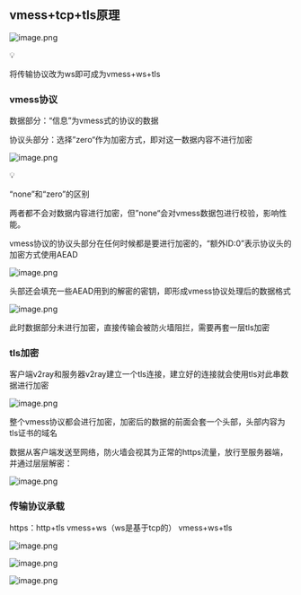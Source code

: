 ## vmess+tcp+tls原理

![image.png](attachment:c8409028-f1d6-469f-b373-df1f78c18e96:image.png)

<aside>
💡

将传输协议改为ws即可成为vmess+ws+tls

</aside>

### vmess协议

数据部分：“信息”为vmess式的协议的数据

协议头部分：选择”zero“作为加密方式，即对这一数据内容不进行加密

![image.png](attachment:b351e969-07cc-4141-b544-e9d574b26c63:image.png)

<aside>
💡

“none”和“zero”的区别

两者都不会对数据内容进行加密，但”none“会对vmess数据包进行校验，影响性能。

</aside>

vmess协议的协议头部分在任何时候都是要进行加密的，“额外ID:0”表示协议头的加密方式使用AEAD

![image.png](attachment:5d0b87c5-ab18-4a0b-a6a5-acb92997d209:image.png)

头部还会填充一些AEAD用到的解密的密钥，即形成vmess协议处理后的数据格式

![image.png](attachment:9dea6e3e-6b62-4ba4-a1f7-e72700886b91:image.png)

此时数据部分未进行加密，直接传输会被防火墙阻拦，需要再套一层tls加密

### tls加密

客户端v2ray和服务器v2ray建立一个tls连接，建立好的连接就会使用tls对此串数据进行加密

![image.png](attachment:6f685386-3273-4e7e-ab35-fddc4367827a:image.png)

整个vmess协议都会进行加密，加密后的数据的前面会套一个头部，头部内容为tls证书的域名

数据从客户端发送至网络，防火墙会视其为正常的https流量，放行至服务器端，并通过层层解密：

![image.png](attachment:7d5122b7-fd8d-4bd8-983c-e268de3fc80e:image.png)

### 传输协议承载

https：http+tls                                      vmess+ws（ws是基于tcp的）          vmess+ws+tls

![image.png](attachment:5389bcc7-e265-4d4c-81c3-32968c8f95b8:image.png)

![image.png](attachment:910815b9-fd86-47a6-bd09-bc45ddef38e9:image.png)

![image.png](attachment:c1f96ee1-655c-4f8e-8370-ffd3f9fa939a:image.png)

